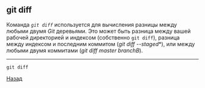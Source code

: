 ## git diff

Команда *`git diff`* используется для вычисления разницы между любыми двумя *Git* деревьями. Это может быть разница между вашей рабочей директорией и индексом (собственно `git diff`), разница между индексом и последним коммитом (*git diff --staged**), или между любыми двумя коммитами (*git diff master branchB*).

---
```bash=
git diff
```
[Назад](./readme.md)